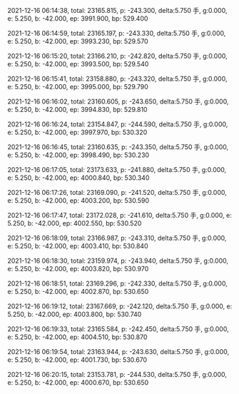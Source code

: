 2021-12-16 06:14:38, total: 23165.815, p: -243.300, delta:5.750 手, g:0.000, e: 5.250, b: -42.000, ep: 3991.900, bp: 529.400

2021-12-16 06:14:59, total: 23165.197, p: -243.330, delta:5.750 手, g:0.000, e: 5.250, b: -42.000, ep: 3993.230, bp: 529.570

2021-12-16 06:15:20, total: 23166.210, p: -242.820, delta:5.750 手, g:0.000, e: 5.250, b: -42.000, ep: 3993.500, bp: 529.540

2021-12-16 06:15:41, total: 23158.880, p: -243.320, delta:5.750 手, g:0.000, e: 5.250, b: -42.000, ep: 3995.000, bp: 529.790

2021-12-16 06:16:02, total: 23160.605, p: -243.650, delta:5.750 手, g:0.000, e: 5.250, b: -42.000, ep: 3994.830, bp: 529.810

2021-12-16 06:16:24, total: 23154.847, p: -244.590, delta:5.750 手, g:0.000, e: 5.250, b: -42.000, ep: 3997.970, bp: 530.320

2021-12-16 06:16:45, total: 23160.635, p: -243.350, delta:5.750 手, g:0.000, e: 5.250, b: -42.000, ep: 3998.490, bp: 530.230

2021-12-16 06:17:05, total: 23173.633, p: -241.880, delta:5.750 手, g:0.000, e: 5.250, b: -42.000, ep: 4000.840, bp: 530.340

2021-12-16 06:17:26, total: 23169.090, p: -241.520, delta:5.750 手, g:0.000, e: 5.250, b: -42.000, ep: 4003.200, bp: 530.590

2021-12-16 06:17:47, total: 23172.028, p: -241.610, delta:5.750 手, g:0.000, e: 5.250, b: -42.000, ep: 4002.550, bp: 530.520

2021-12-16 06:18:09, total: 23166.987, p: -243.310, delta:5.750 手, g:0.000, e: 5.250, b: -42.000, ep: 4003.410, bp: 530.840

2021-12-16 06:18:30, total: 23159.974, p: -243.940, delta:5.750 手, g:0.000, e: 5.250, b: -42.000, ep: 4003.820, bp: 530.970

2021-12-16 06:18:51, total: 23169.296, p: -242.330, delta:5.750 手, g:0.000, e: 5.250, b: -42.000, ep: 4002.870, bp: 530.650

2021-12-16 06:19:12, total: 23167.669, p: -242.120, delta:5.750 手, g:0.000, e: 5.250, b: -42.000, ep: 4003.800, bp: 530.740

2021-12-16 06:19:33, total: 23165.584, p: -242.450, delta:5.750 手, g:0.000, e: 5.250, b: -42.000, ep: 4004.510, bp: 530.870

2021-12-16 06:19:54, total: 23163.944, p: -243.630, delta:5.750 手, g:0.000, e: 5.250, b: -42.000, ep: 4001.730, bp: 530.670

2021-12-16 06:20:15, total: 23153.781, p: -244.530, delta:5.750 手, g:0.000, e: 5.250, b: -42.000, ep: 4000.670, bp: 530.650